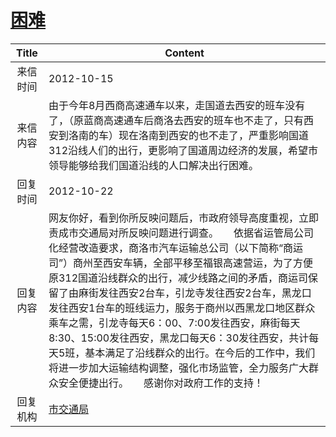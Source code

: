 # <a href="http://www.shangluo.gov.cn/zmhd/ldxxxx.jsp?urltype=leadermail.LeaderMailContentUrl&wbtreeid=1112&leadermailid=1435">困难</a>
| Title |                                                                                                                                                                Content                                                                                                                                                                |
|:-----:|---------------------------------------------------------------------------------------------------------------------------------------------------------------------------------------------------------------------------------------------------------------------------------------------------------------------------------------|
| 来信时间  | 2012-10-15                                                                                                                                                                                                                                                                                                                            |
| 来信内容  | 由于今年8月西商高速通车以来，走国道去西安的班车没有了，（原蓝商高速通车后商洛去西安的班车也不走了，只有西安到洛南的车）现在洛南到西安的也不走了，严重影响国道312沿线人们的出行，更影响了国道周边经济的发展，希望市领导能够给我们国道沿线的人口解决出行困难。                                                                                                                                                                                                      |
| 回复时间  | 2012-10-22                                                                                                                                                                                                                                                                                                                            |
| 回复内容  | 网友你好，看到你所反映问题后，市政府领导高度重视，立即责成市交通局对所反映问题进行调查。　　依据省运管局公司化经营改造要求，商洛市汽车运输总公司（以下简称“商运司”）商州至西安车辆，全部平移至福银高速营运，为了方便原312国道沿线群众的出行，减少线路之间的矛盾，商运司保留了由麻街发往西安2台车，引龙寺发往西安2台车，黑龙口发往西安1台车的班线运力，服务于商州以西黑龙口地区群众乘车之需，引龙寺每天6：00、7:00发往西安，麻街每天8:30、15:00发往西安，黑龙口每天6：30发往西安，共计每天5班，基本满足了沿线群众的出行。在今后的工作中，我们将进一步加大运输结构调整，强化市场监管，全力服务广大群众安全便捷出行。　　感谢你对政府工作的支持！ |
| 回复机构  | <a href="../../category/agencies/市交通局.md">市交通局</a>                                                                                                                                                                                                                                                                                    |